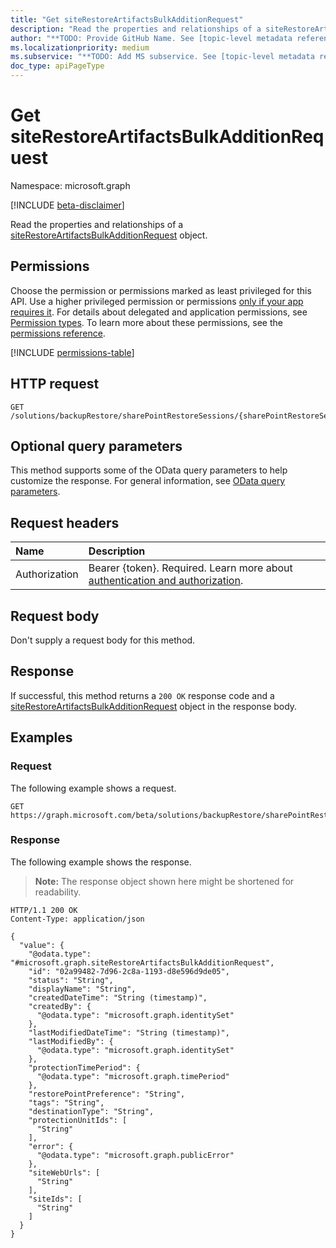 ```yaml
---
title: "Get siteRestoreArtifactsBulkAdditionRequest"
description: "Read the properties and relationships of a siteRestoreArtifactsBulkAdditionRequest object."
author: "**TODO: Provide GitHub Name. See [topic-level metadata reference](https://aka.ms/msgo?pagePath=Document-APIs/Guidelines/Metadata)**"
ms.localizationpriority: medium
ms.subservice: "**TODO: Add MS subservice. See [topic-level metadata reference](https://aka.ms/msgo?pagePath=Document-APIs/Guidelines/Metadata)**"
doc_type: apiPageType
---
```


# Get siteRestoreArtifactsBulkAdditionRequest

Namespace: microsoft.graph

[!INCLUDE [beta-disclaimer](../../includes/beta-disclaimer.md)]

Read the properties and relationships of a [siteRestoreArtifactsBulkAdditionRequest](../resources/siterestoreartifactsbulkadditionrequest.md) object.

## Permissions

Choose the permission or permissions marked as least privileged for this API. Use a higher privileged permission or permissions [only if your app requires it](/graph/permissions-overview#best-practices-for-using-microsoft-graph-permissions). For details about delegated and application permissions, see [Permission types](/graph/permissions-overview#permission-types). To learn more about these permissions, see the [permissions reference](/graph/permissions-reference).

<!-- {
  "blockType": "permissions",
  "name": "siterestoreartifactsbulkadditionrequest-get-permissions"
}
-->
[!INCLUDE [permissions-table](../includes/permissions/siterestoreartifactsbulkadditionrequest-get-permissions.md)]

## HTTP request

<!-- {
  "blockType": "ignored"
}
-->
``` http
GET /solutions/backupRestore/sharePointRestoreSessions/{sharePointRestoreSessionId}/siteRestoreArtifactsBulkAdditionRequests/{siteRestoreArtifactsBulkAdditionRequestId}
```

## Optional query parameters

This method supports some of the OData query parameters to help customize the response. For general information, see [OData query parameters](/graph/query-parameters).

## Request headers

|Name|Description|
|:---|:---|
|Authorization|Bearer {token}. Required. Learn more about [authentication and authorization](/graph/auth/auth-concepts).|

## Request body

Don't supply a request body for this method.

## Response

If successful, this method returns a `200 OK` response code and a [siteRestoreArtifactsBulkAdditionRequest](../resources/siterestoreartifactsbulkadditionrequest.md) object in the response body.

## Examples

### Request

The following example shows a request.
<!-- {
  "blockType": "request",
  "name": "get_siterestoreartifactsbulkadditionrequest"
}
-->
``` http
GET https://graph.microsoft.com/beta/solutions/backupRestore/sharePointRestoreSessions/{sharePointRestoreSessionId}/siteRestoreArtifactsBulkAdditionRequests/{siteRestoreArtifactsBulkAdditionRequestId}
```


### Response

The following example shows the response.
>**Note:** The response object shown here might be shortened for readability.
<!-- {
  "blockType": "response",
  "truncated": true,
  "@odata.type": "microsoft.graph.siteRestoreArtifactsBulkAdditionRequest"
}
-->
``` http
HTTP/1.1 200 OK
Content-Type: application/json

{
  "value": {
    "@odata.type": "#microsoft.graph.siteRestoreArtifactsBulkAdditionRequest",
    "id": "02a99482-7d96-2c8a-1193-d8e596d9de05",
    "status": "String",
    "displayName": "String",
    "createdDateTime": "String (timestamp)",
    "createdBy": {
      "@odata.type": "microsoft.graph.identitySet"
    },
    "lastModifiedDateTime": "String (timestamp)",
    "lastModifiedBy": {
      "@odata.type": "microsoft.graph.identitySet"
    },
    "protectionTimePeriod": {
      "@odata.type": "microsoft.graph.timePeriod"
    },
    "restorePointPreference": "String",
    "tags": "String",
    "destinationType": "String",
    "protectionUnitIds": [
      "String"
    ],
    "error": {
      "@odata.type": "microsoft.graph.publicError"
    },
    "siteWebUrls": [
      "String"
    ],
    "siteIds": [
      "String"
    ]
  }
}
```


